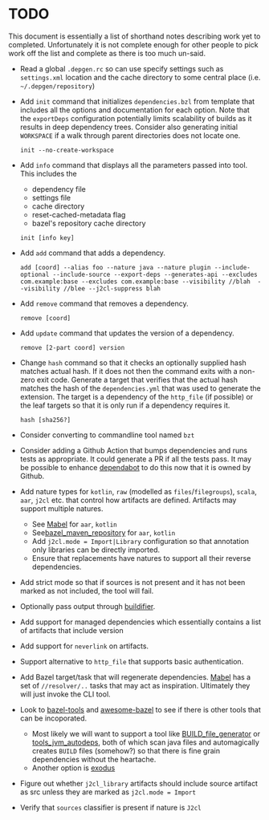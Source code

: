 # TODO

This document is essentially a list of shorthand notes describing work yet to completed.
Unfortunately it is not complete enough for other people to pick work off the list and
complete as there is too much un-said.

* Read a global `.depgen.rc` so can use specify settings such as `settings.xml` location and the cache
  directory to some central place (i.e. `~/.depgen/repository`)

* Add `init` command that initializes `dependencies.bzl` from template that includes all the options and
  documentation for each option. Note that the `exportDeps` configuration potentially limits scalability of
  builds as it results in deep dependency trees. Consider also generating initial `WORKSPACE` if a walk through
  parent directories does not locate one.

  `init --no-create-workspace`

* Add `info` command that displays all the parameters passed into tool. This includes the
  - dependency file
  - settings file
  - cache directory
  - reset-cached-metadata flag
  - bazel's repository cache directory

  `init [info key]`

* Add `add` command that adds a dependency.

  `add [coord] --alias foo --nature java --nature plugin --include-optional --include-source --export-deps --generates-api --excludes com.example:base --excludes com.example:base --visibility //blah  --visibility //blee --j2cl-suppress blah`

* Add `remove` command that removes a dependency.

  `remove [coord]`

* Add `update` command that updates the version of a dependency.

  `remove [2-part coord] version`

* Change `hash` command so that it checks an optionally supplied hash matches actual hash. If it does not then
  the command exits with a non-zero exit code. Generate a target that verifies that the actual hash matches the
  hash of the `dependencies.yml` that was used to generate the extension. The target is a dependency of the
  `http_file` (if possible) or the leaf targets so that it is only run if a dependency requires it.

  `hash [sha256?]`

* Consider converting to commandline tool named `bzt`

* Consider adding a Github Action that bumps dependencies and runs tests as appropriate. It could generate a PR if
  all the tests pass. It may be possible to enhance [dependabot](https://dependabot.com/) to do this now that it
  is owned by Github.

* Add nature types for `kotlin`, `raw` (modelled as `files`/`filegroups`), `scala`, `aar`, `j2cl` etc. that
  control how artifacts are defined. Artifacts may support multiple natures.
  - See [Mabel](https://github.com/menny/mabel) for `aar`, `kotlin`
  - See[bazel_maven_repository](https://github.com/square/bazel_maven_repository) for `aar`, `kotlin`
  - Add `j2cl.mode = Import|Library` configuration so that annotation only libraries can be directly imported.
  - Ensure that replacements have natures to support all their reverse dependencies.

* Add strict mode so that if sources is not present and it has not been marked as not included, the tool will fail.

* Optionally pass output through [buildifier](https://github.com/bazelbuild/buildtools/tree/master/buildifier).

* Add support for managed dependencies which essentially contains a list of artifacts that include version

* Add support for `neverlink` on artifacts.

* Support alternative to `http_file` that supports basic authentication.

* Add Bazel target/task that will regenerate dependencies. [Mabel](https://github.com/menny/mabel) has a set
  of `//resolver/..` tasks that may act as inspiration. Ultimately they will just invoke the CLI tool.

* Look to [bazel-tools](https://github.com/spotify/bazel-tools) and [awesome-bazel](https://github.com/jin/awesome-bazel)
  to see if there is other tools that can be incoporated.
  - Most likely we will want to support a tool like [BUILD_file_generator](https://github.com/bazelbuild/BUILD_file_generator)
    or [tools_jvm_autodeps](https://github.com/cgrushko/tools_jvm_autodeps), both of which scan java files and
    automagically creates `BUILD` files (somehow?) so that there is fine grain dependencies without the heartache.
  - Another option is [exodus](https://wix-incubator.github.io/exodus)

* Figure out whether `j2cl_library` artifacts should include source artifact as src unless they are marked as
  `j2cl.mode = Import`

* Verify that `sources` classifier is present if nature is `J2cl`
